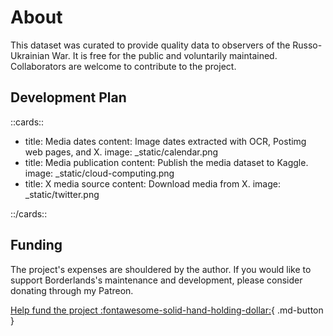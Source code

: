 # About

This dataset was curated to provide quality data to observers of the Russo-Ukrainian War. It is free for the public and voluntarily maintained. Collaborators are welcome to contribute to the project.

## Development Plan

::cards::

- title: Media dates
  content: Image dates extracted with OCR, Postimg web pages, and X.
  image: _static/calendar.png
- title: Media publication
  content: Publish the media dataset to Kaggle.
  image: _static/cloud-computing.png
- title: X media source
  content: Download media from X.
  image: _static/twitter.png

::/cards::

## Funding

The project's expenses are shouldered by the author. If you would like to support Borderlands's maintenance and development, please consider donating through my Patreon.

[Help fund the project :fontawesome-solid-hand-holding-dollar:](https://patreon.com/tarrodot){ .md-button }
